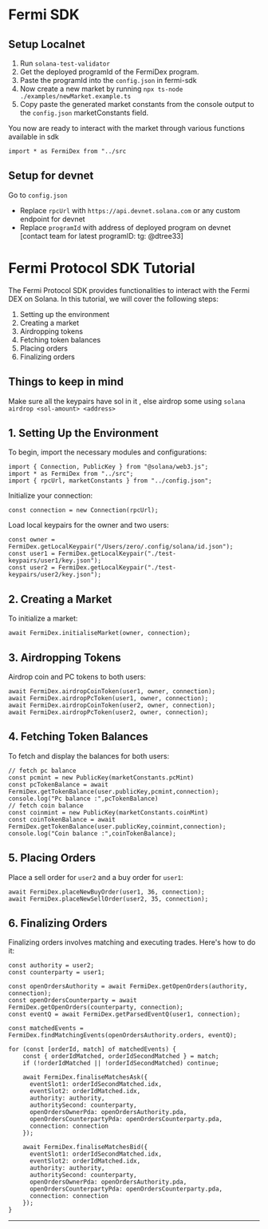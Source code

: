 # Fermi SDK 

## Setup Localnet 

1. Run `solana-test-validator`
2. Get the deployed programId of the FermiDex program.
3. Paste the programId into the `config.json` in fermi-sdk 
4. Now create a new market by running `npx ts-node ./examples/newMarket.example.ts`
5. Copy paste the generated market constants from the console output to the `config.json` marketConstants field.

You now are ready to interact with the market through various functions available in sdk 

`import * as FermiDex from "../src`

## Setup for devnet 
Go to `config.json`
- Replace `rpcUrl` with `https://api.devnet.solana.com` or any custom endpoint for devnet
- Replace  `programId` with address of deployed program on devnet [contact team for latest programID: tg: @dtree33]

# Fermi Protocol SDK Tutorial

The Fermi Protocol SDK provides functionalities to interact with the Fermi DEX on Solana. In this tutorial, we will cover the following steps:

1. Setting up the environment
2. Creating a market
3. Airdropping tokens
4. Fetching token balances
5. Placing orders
6. Finalizing orders

## Things to keep in mind

Make sure all the keypairs have sol in it , else airdrop some using `solana airdrop <sol-amount> <address>`

## 1. Setting Up the Environment

To begin, import the necessary modules and configurations:

```
import { Connection, PublicKey } from "@solana/web3.js";
import * as FermiDex from "../src";
import { rpcUrl, marketConstants } from "../config.json";
```

Initialize your connection:

```
const connection = new Connection(rpcUrl);
```

Load local keypairs for the owner and two users:

```
const owner = FermiDex.getLocalKeypair("/Users/zero/.config/solana/id.json");
const user1 = FermiDex.getLocalKeypair("./test-keypairs/user1/key.json");
const user2 = FermiDex.getLocalKeypair("./test-keypairs/user2/key.json");
```

## 2. Creating a Market

To initialize a market:

```
await FermiDex.initialiseMarket(owner, connection);
```

## 3. Airdropping Tokens

Airdrop coin and PC tokens to both users:

```
await FermiDex.airdropCoinToken(user1, owner, connection);
await FermiDex.airdropPcToken(user1, owner, connection);
await FermiDex.airdropCoinToken(user2, owner, connection);
await FermiDex.airdropPcToken(user2, owner, connection);
```

## 4. Fetching Token Balances

To fetch and display the balances for both users:

```
// fetch pc balance
const pcmint = new PublicKey(marketConstants.pcMint)
const pcTokenBalance = await FermiDex.getTokenBalance(user.publicKey,pcmint,connection);
console.log("Pc balance :",pcTokenBalance)
// fetch coin balance
const coinmint = new PublicKey(marketConstants.coinMint)
const coinTokenBalance = await FermiDex.getTokenBalance(user.publicKey,coinmint,connection);
console.log("Coin balance :",coinTokenBalance);
```

## 5. Placing Orders

Place a sell order for `user2` and a buy order for `user1`:

```
await FermiDex.placeNewBuyOrder(user1, 36, connection);
await FermiDex.placeNewSellOrder(user2, 35, connection);
```

## 6. Finalizing Orders

Finalizing orders involves matching and executing trades. Here's how to do it:

```
const authority = user2;
const counterparty = user1;

const openOrdersAuthority = await FermiDex.getOpenOrders(authority, connection);
const openOrdersCounterparty = await FermiDex.getOpenOrders(counterparty, connection);
const eventQ = await FermiDex.getParsedEventQ(user1, connection);

const matchedEvents = FermiDex.findMatchingEvents(openOrdersAuthority.orders, eventQ);

for (const [orderId, match] of matchedEvents) {
    const { orderIdMatched, orderIdSecondMatched } = match;
    if (!orderIdMatched || !orderIdSecondMatched) continue;
    
    await FermiDex.finaliseMatchesAsk({
      eventSlot1: orderIdSecondMatched.idx,
      eventSlot2: orderIdMatched.idx,
      authority: authority,
      authoritySecond: counterparty,
      openOrdersOwnerPda: openOrdersAuthority.pda,
      openOrdersCounterpartyPda: openOrdersCounterparty.pda,
      connection: connection
    });

    await FermiDex.finaliseMatchesBid({
      eventSlot1: orderIdSecondMatched.idx,
      eventSlot2: orderIdMatched.idx,
      authority: authority,
      authoritySecond: counterparty,
      openOrdersOwnerPda: openOrdersAuthority.pda,
      openOrdersCounterpartyPda: openOrdersCounterparty.pda,
      connection: connection
    });
}
```

---

